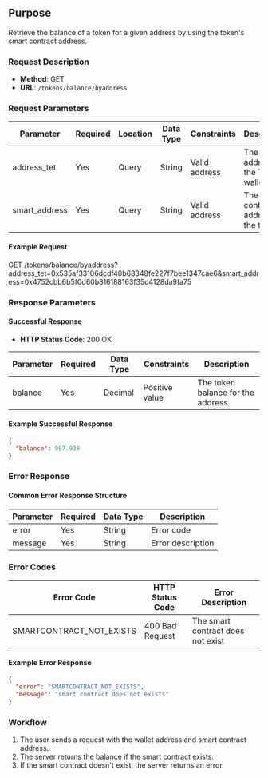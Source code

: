 
## Purpose
Retrieve the balance of a token for a given address by using the token's smart contract address.

### Request Description
- **Method**: GET  
- **URL**: `/tokens/balance/byaddress`

### Request Parameters

| Parameter      | Required | Location | Data Type | Constraints   | Description                                      |
| -------------- | -------- | -------- | --------- | ------------- | ------------------------------------------------ |
| address_tet    | Yes      | Query    | String    | Valid address | The address of the TET wallet                     |
| smart_address  | Yes      | Query    | String    | Valid address | The smart contract address of the token           |

#### Example Request
GET /tokens/balance/byaddress?address_tet=0x535af33106dcdf40b68348fe227f7bee1347cae6&smart_address=0x4752cbb6b5f0d60b816188163f35d4128da9fa75

### Response Parameters

#### Successful Response
- **HTTP Status Code**: 200 OK

| Parameter | Required | Data Type | Constraints    | Description                          |
| --------- | -------- | --------- | -------------- | ------------------------------------ |
| balance   | Yes      | Decimal   | Positive value | The token balance for the address    |

#### Example Successful Response
```json
{
  "balance": 987.939
}
```

### Error Response
#### Common Error Response Structure

| Parameter | Required | Data Type | Description          |
| --------- | -------- | --------- | -------------------- |
| error     | Yes      | String    | Error code           |
| message   | Yes      | String    | Error description    |

### Error Codes

| Error Code               | HTTP Status Code  | Error Description                |
| ------------------------ | ----------------- | -------------------------------- |
| SMARTCONTRACT_NOT_EXISTS  | 400 Bad Request   | The smart contract does not exist|

#### Example Error Response
```json
{
  "error": "SMARTCONTRACT_NOT_EXISTS",
  "message": "smart contract does not exists"
}
```

### Workflow
1. The user sends a request with the wallet address and smart contract address.
2. The server returns the balance if the smart contract exists.
3. If the smart contract doesn't exist, the server returns an error.
